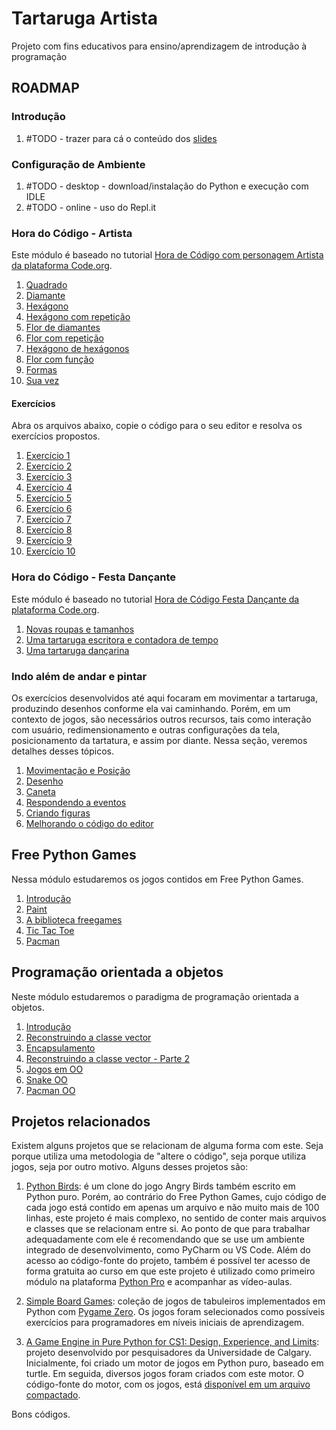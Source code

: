 # Tartaruga Artista
Projeto com fins educativos para ensino/aprendizagem de introdução à programação

## ROADMAP

### Introdução

1. #TODO - trazer para cá o conteúdo dos [slides](https://docs.google.com/presentation/d/159ddnhtcc9xhQD0JnHMBZoGn2Qcodp9T2yy7h8p2Bmo/edit?usp=sharing)

### Configuração de Ambiente

1. #TODO - desktop - download/instalação do Python e execução com IDLE
2. #TODO - online - uso do Repl.it

### Hora do Código - Artista

Este módulo é baseado no tutorial [Hora de Código com personagem Artista da
plataforma Code.org](https://studio.code.org/s/artist/lessons/1/levels/1).

1. [Quadrado](/03_HoraCodigo/01_quadrado.md)
1. [Diamante](/03_HoraCodigo/02_diamante.md)
1. [Hexágono](/03_HoraCodigo/03_hexagono.md)
1. [Hexágono com repetição](/03_HoraCodigo/04_hexagono_com_repeticao.md)
1. [Flor de diamantes](/03_HoraCodigo/05_flor_diamante.md)
1. [Flor com repetição](/03_HoraCodigo/06_flor_com_repeticao.md)
1. [Hexágono de hexágonos](/03_HoraCodigo/07_hexagono_de_hexagonos.md)
1. [Flor com função](/03_HoraCodigo/08_flor_com_funcao.md)
1. [Formas](/03_HoraCodigo/09_formas.md)
1. [Sua vez](/03_HoraCodigo/10_sua_vez.md)

#### Exercícios

Abra os arquivos abaixo, copie o código para o seu editor e resolva os
exercícios propostos.

1. [Exercício 1](exercicio001.py)
1. [Exercício 2](exercicio002.py)
1. [Exercício 3](exercicio003.py)
1. [Exercício 4](exercicio004.py)
1. [Exercício 5](exercicio005.py)
1. [Exercício 6](exercicio006.py)
1. [Exercício 7](exercicio007.py)
1. [Exercício 8](exercicio008.py)
1. [Exercício 9](exercicio009.py)
1. [Exercício 10](exercicio010.py)

### Hora do Código - Festa Dançante

Este módulo é baseado no tutorial [Hora de Código Festa Dançante da
plataforma Code.org](https://studio.code.org/s/dance/lessons/1/levels/1).

1. [Novas roupas e tamanhos](/03_HoraCodigo/festa_dancante/01_novas_roupas.md)
1. [Uma tartaruga escritora e contadora de tempo](/03_HoraCodigo/festa_dancante/02_escritora.md)
1. [Uma tartaruga dançarina](/03_HoraCodigo/festa_dancante/03_dancarina.md)


### Indo além de andar e pintar

Os exercícios desenvolvidos até aqui focaram em movimentar a tartaruga,
produzindo desenhos conforme ela vai caminhando. Porém, em um contexto de jogos,
são necessários outros recursos, tais como interação com usuário, redimensionamento
e outras configurações da tela, posicionamento da tartatura, e assim por diante.
Nessa seção, veremos detalhes desses tópicos.

1. [Movimentação e Posição](/04_indo_alem/01_movimentacao.md)
1. [Desenho](/04_indo_alem/02_desenho.md)
1. [Caneta](/04_indo_alem/03_caneta.md)
1. [Respondendo a eventos](/04_indo_alem/04_respondendo_eventos.md)
1. [Criando figuras](/04_indo_alem/05_criando_figuras.md)
1. [Melhorando o código do editor](/04_indo_alem/06_melhorando_o_editor.md)

## Free Python Games

Nessa módulo estudaremos os jogos contidos em Free Python Games.

1. [Introdução](/05_free_python_games/01_fpg_introducao.md)
1. [Paint](/05_free_python_games/02_fpg_paint.md)
1. [A biblioteca freegames](/05_free_python_games/03_freegames.md)
1. [Tic Tac Toe](/05_free_python_games/04_fpg_tictatoe.md)
1. [Pacman](/05_free_python_games/05_fpg_pacman.md)

## Programação orientada a objetos

Neste módulo estudaremos o paradigma de programação orientada a objetos.

1. [Introdução](/06_poo/01_poo_introducao.md)
1. [Reconstruindo a classe vector](/06_poo/02_poo_vector.md)
1. [Encapsulamento](/06_poo/03_poo_encapsulamento.md)
1. [Reconstruindo a classe vector - Parte 2](/06_poo/04_poo_vector2.md)
1. [Jogos em OO](/06_poo/05_poo_jogos.md)
1. [Snake OO](/06_poo/06_poo_snake.md)
1. [Pacman OO](/06_poo/07_poo_pacman.md)

## Projetos relacionados

Existem alguns projetos que se relacionam de alguma forma com este. Seja porque
utiliza uma metodologia de "altere o código", seja porque utiliza jogos, seja por
outro motivo. Alguns desses projetos são:

1. [Python Birds](https://github.com/pythonprobr/pythonbirds): é um clone do jogo
Angry Birds também escrito em Python puro. Porém, ao contrário do Free Python
Games, cujo código de cada jogo está contido em apenas um arquivo e não muito mais
de 100 linhas, este projeto é mais complexo, no sentido de conter mais arquivos e
classes que se relacionam entre si. Ao ponto de que para trabalhar adequadamente
com ele é recomendando que se use um ambiente integrado de desenvolvimento, como
PyCharm ou VS Code. Além do acesso ao código-fonte do projeto, também é possível
ter acesso de forma gratuita ao curso em que este projeto é utilizado como primeiro
módulo na plataforma [Python Pro](https://www.python.pro.br/curso-de-python-gratis)
e acompanhar as vídeo-aulas.

1. [Simple Board Games](https://github.com/rg-software/board-games): coleção de
jogos de tabuleiros implementados em Python com [Pygame Zero](https://pygame-zero.readthedocs.io).
Os jogos foram selecionados como possíveis exercícios para programadores em níveis
iniciais de aprendizagem.

1. [A Game Engine in Pure Python for CS1: Design, Experience, and Limits](https://doi.org/10.1145/2729094.2742590):
projeto desenvolvido por pesquisadores da Universidade de Calgary. Inicialmente,
foi criado um motor de jogos em Python puro, baseado em turtle. Em seguida,
diversos jogos foram criados com este motor. O código-fonte do motor, com os jogos,
está [disponível em um arquivo compactado](https://pages.cpsc.ucalgary.ca/~aycock/engine.tar.gz).

Bons códigos.
